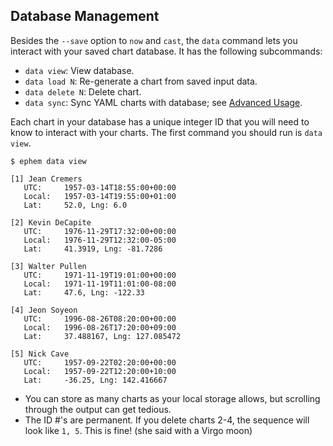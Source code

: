 ## Database Management

Besides the `--save` option to `now` and `cast`, the `data` command lets you interact with your saved chart database. It has the following subcommands:

- `data view`: View database.
- `data load N`: Re-generate a chart from saved input data.
- `data delete N`: Delete chart.
- `data sync`: Sync YAML charts with database; see [Advanced Usage](./60-advanced-usage.md).

Each chart in your database has a unique integer ID that you will need to know to interact with your charts. The first command you should run is `data view`.

```
$ ephem data view

[1] Jean Cremers
   UTC:     1957-03-14T18:55:00+00:00
   Local:   1957-03-14T19:55:00+01:00
   Lat:     52.0, Lng: 6.0

[2] Kevin DeCapite
   UTC:     1976-11-29T17:32:00+00:00
   Local:   1976-11-29T12:32:00-05:00
   Lat:     41.3919, Lng: -81.7286

[3] Walter Pullen
   UTC:     1971-11-19T19:01:00+00:00
   Local:   1971-11-19T11:01:00-08:00
   Lat:     47.6, Lng: -122.33

[4] Jeon Soyeon
   UTC:     1996-08-26T08:20:00+00:00
   Local:   1996-08-26T17:20:00+09:00
   Lat:     37.488167, Lng: 127.085472

[5] Nick Cave
   UTC:     1957-09-22T02:20:00+00:00
   Local:   1957-09-22T12:20:00+10:00
   Lat:     -36.25, Lng: 142.416667
```

- You can store as many charts as your local storage allows, but scrolling through the output can get tedious.
- The ID #'s are permanent. If you delete charts 2-4, the sequence will look like `1, 5`. This is fine! (she said with a Virgo moon)

